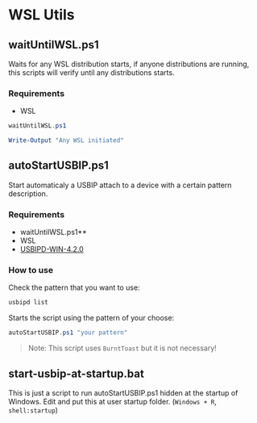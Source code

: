 # WSL Utils

## waitUntilWSL.ps1

Waits for any WSL distribution starts, if anyone distributions are running, this scripts will verify until any distributions starts.

### Requirements

- WSL

```powershell
waitUntilWSL.ps1

Write-Output "Any WSL initiated"
```


## autoStartUSBIP.ps1

Start automaticaly a USBIP attach to a device with a certain pattern description.

### Requirements

- waitUntilWSL.ps1**
- WSL
- [USBIPD-WIN-4.2.0](https://github.com/dorssel/usbipd-win/releases)

### How to use

Check the pattern that you want to use:
 
```powershell
usbipd list
```

Starts the script using the pattern of your choose:

```powershell
autoStartUSBIP.ps1 "your pattern"
```

> Note: This script uses `BurntToast` but it is not necessary!

## start-usbip-at-startup.bat

This is just a script to run autoStartUSBIP.ps1 hidden at the startup of Windows.
Edit and put this at user startup folder. (`Windows + R`, `shell:startup`)

